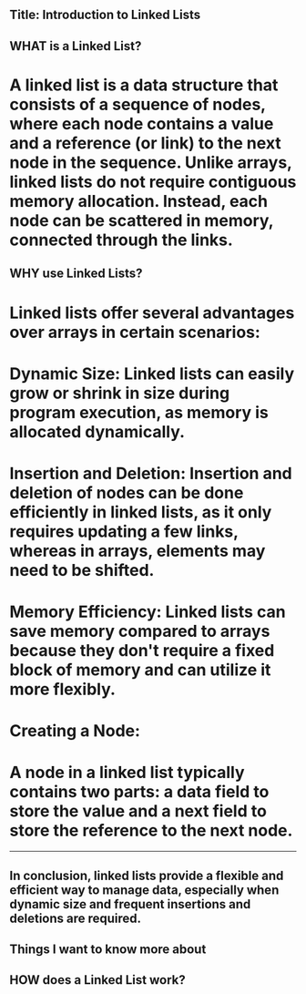 ## Title: Introduction to Linked Lists

## WHAT is a Linked List?
# A linked list is a data structure that consists of a sequence of nodes, where each node contains a value and a reference (or link) to the next node in the sequence. Unlike arrays, linked lists do not require contiguous memory allocation. Instead, each node can be scattered in memory, connected through the links.

## WHY use Linked Lists?
# Linked lists offer several advantages over arrays in certain scenarios:

# Dynamic Size: Linked lists can easily grow or shrink in size during program execution, as memory is allocated dynamically.
# Insertion and Deletion: Insertion and deletion of nodes can be done efficiently in linked lists, as it only requires updating a few links, whereas in arrays, elements may need to be shifted.
# Memory Efficiency: Linked lists can save memory compared to arrays because they don't require a fixed block of memory and can utilize it more flexibly.


# Creating a Node:
# A node in a linked list typically contains two parts: a data field to store the value and a next field to store the reference to the next node.
*****************


## In conclusion, linked lists provide a flexible and efficient way to manage data, especially when dynamic size and frequent insertions and deletions are required.

## Things I want to know more about
## HOW does a Linked List work?



